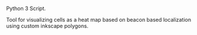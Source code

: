 Python 3 Script.

Tool for visualizing cells as a heat map based on beacon based localization using custom inkscape polygons.
